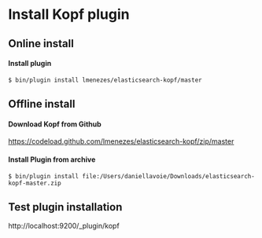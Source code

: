 # Install Kopf plugin

## Online install

#### Install plugin

```
$ bin/plugin install lmenezes/elasticsearch-kopf/master
```

## Offline install

#### Download Kopf from Github

https://codeload.github.com/lmenezes/elasticsearch-kopf/zip/master

#### Install Plugin from archive

```
$ bin/plugin install file:/Users/daniellavoie/Downloads/elasticsearch-kopf-master.zip
```

## Test plugin installation

http://localhost:9200/_plugin/kopf

